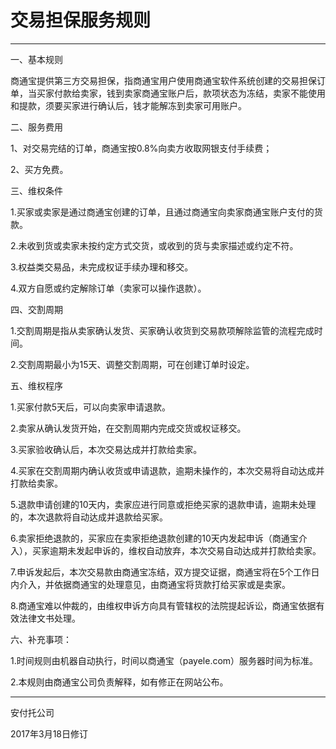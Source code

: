 # **交易担保服务规则**

---

一、基本规则

商通宝提供第三方交易担保，指商通宝用户使用商通宝软件系统创建的交易担保订单，当买家付款给卖家，钱到卖家商通宝账户后，款项状态为冻结，卖家不能使用和提款，须要买家进行确认后，钱才能解冻到卖家可用账户。

二、服务费用

1、对交易完结的订单，商通宝按0.8%向卖方收取网银支付手续费；

2、买方免费。

三、维权条件

1.买家或卖家是通过商通宝创建的订单，且通过商通宝向卖家商通宝账户支付的货款。

2.未收到货或卖家未按约定方式交货，或收到的货与卖家描述或约定不符。

3.权益类交易品，未完成权证手续办理和移交。

4.双方自愿或约定解除订单（卖家可以操作退款）。

四、交割周期

1.交割周期是指从卖家确认发货、买家确认收货到交易款项解除监管的流程完成时间。

2.交割周期最小为15天、调整交割周期，可在创建订单时设定。

五、维权程序

1.买家付款5天后，可以向卖家申请退款。

2.卖家从确认发货开始，在交割周期内完成交货或权证移交。

3.买家验收确认后，本次交易达成并打款给卖家。

4.买家在交割周期内确认收货或申请退款，逾期未操作的，本次交易将自动达成并打款给卖家。

5.退款申请创建的10天内，卖家应进行同意或拒绝买家的退款申请，逾期未处理的，本次退款将自动达成并退款给买家。

6.卖家拒绝退款的，买家应在卖家拒绝退款创建的10天内发起申诉（商通宝介入），买家逾期未发起申诉的，维权自动放弃，本次交易自动达成并打款给卖家。

7.申诉发起后，本次交易款由商通宝冻结，双方提交证据，商通宝将在5个工作日内介入，并依据商通宝的处理意见，由商通宝将货款打给买家或是卖家。

8.商通宝难以仲裁的，由维权申诉方向具有管辖权的法院提起诉讼，商通宝依据有效法律文书处理。

六、补充事项：

1.时间规则由机器自动执行，时间以商通宝（payele.com）服务器时间为标准。

2.本规则由商通宝公司负责解释，如有修正在网站公布。

---

安付托公司

2017年3月18日修订

